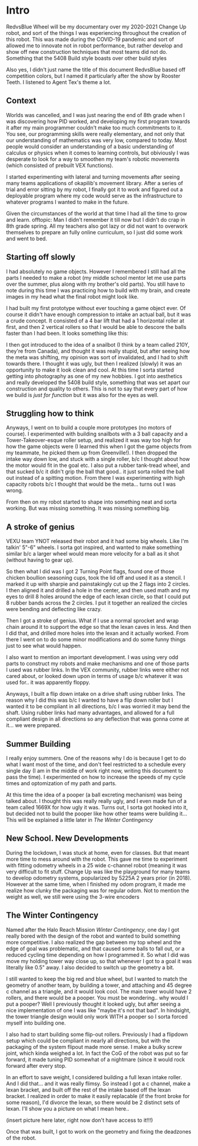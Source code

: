 # Intro 

RedvsBlue Wheel will be my documentary over my 2020-2021 Change Up robot, and sort of the things I was experiencing throughout the creation of this robot. This was made during the COVID-19 pandemic and sort of allowed me to innovate not in robot performance, but rather develop and show off new construction techniques that most teams did not do. Something that the 5408 Build style boasts over other build styles

Also yes, I didn't just name the title of this document RedvsBlue based off competition colors, but I named it particularly after the show by Rooster Teeth. I listened to Agent Tex's theme a lot. 

## Context

Worlds was cancelled, and I was just nearing the end of 8th grade when I was discovering how PID worked, and developing my first program towards it after my main programmer couldn't make too much commitments to it. You see, our programming skills were really elementary, and not only that our understanding of mathematics was very low, compared to today. Most people would consider an understanding of a basic understanding of calculus or physics when it comes to learning controls, but obiviously I was desperate to look for a way to smoothen my team's robotic movements (which consisted of prebuilt VEX functions).

I started experimenting with lateral and turning movements after seeing many teams applications of okapilib's movement library. After a series of trial and error sitting by my robot, I finally got it to work and figured out a deployable program where my code would serve as the infrastructure to whatever programs I wanted to make in the future. 

Given the circumstances of the world at that time I had all the time to grow and learn. 
offtopic: Man I didn't remember it till now but I didn't do crap in 8th grade spring. All my teachers also got lazy or did not want to overwork themselves to prepare an fully online curriculum, so I just did some work and went to bed.

## Starting off slowly 

I had absolutely no game objects. However I remembered I still had all the parts I needed to make a robot (my middle school mentor let me use parts over the summer, plus along with my brother's old parts). You still have to note during this time I was practicing how to build with my brain, and create images in my head what the final robot might look like. 

I had built my first prototype without ever touching a game object ever. Of course it didn't have enough compression to intake an actual ball, but it was a crude concept. It consisted of a 4 bar lift that had a 1 horizontal roller at first, and then 2 vertical rollers so that I would be able to descore the balls faster than I had been. It looks something like this: 

I then got introduced to the idea of a snailbot (I think by a team called 210Y, they're from Canada), and thought it was really stupid, but after seeing how the meta was shifting, my opinion was sort of invalidated, and I had to shift towards there. I thought it was ugly, but then I realized (slowly) it was an opportunity to make it look clean and cool. At this time I sorta started getting into photography as one of my new hobbies. I got into aesthetics and really developed the 5408 build style, something that was set apart our construction and quality to others. This is not to say that every part of how we build is *just for function* but it was also for the eyes as well. 

## Struggling how to think

Anyways, I went on to build a couple more prototypes (no motors of course). I experimented with building snailbots with a 3 ball capacity and a Tower-Takeover-esque roller setup, and realized it was way too high for how the game objects were (I learned this when I got the game objects from my teammate, he picked them up from Greenville!). I then dropped the intake way down low, and stuck with a single roller, b/c I thought about how the motor would fit in the goal etc. I also put a rubber tank-tread wheel, and that sucked b/c it didn't grip the ball that good.. it just sorta rolled the ball out instead of a spitting motion. From there I was experimenting with high capacity robots b/c I thought that would be the meta... turns out I was wrong. 

From then on my robot started to shape into something neat and sorta working. But  was missing something. It was missing something big. 

## A stroke of genius 

VEXU team YNOT released their robot and it had some big wheels. Like I'm talkin' 5"-6" wheels. I sorta got inspired, and wanted to make something similar b/c a larger wheel would mean more velocity for a ball as it shot (without having to gear up). 

So then what I did was I got 2 Turning Point flags, found one of those chicken boullion seasoning cups, took the lid off and used it as a stencil. I marked it up with sharpie and painstakingly cut up the 2 flags into 2 circles. I then aligned it and drilled a hole in the center, and then used math and my eyes to drill 8 holes around the edge of each lexan circle, so that I could put 8 rubber bands across the 2 circles. I put it together an realized the circles were bending and deflecting like crazy. 

Then I got a stroke of genius. What if I use a normal sprocket and wrap chain around it to support the edge so that the lexan caves in less. And then I did that, and drilled more holes into the lexan and it actually worked. From there I went on to do some minor modifications and do some funny things just to see what would happen. 

I also want to mention an important development. I was using very odd parts to construct my robots and make mechanisms and one of those parts I used was rubber links. In the VEX community, rubber links were either not cared about, or looked down upon in terms of usage b/c whatever it was used for.. it was apparently floppy. 

Anyways, I built a flip down intake on a drive shaft using rubber links. The reason why I did this was b/c I wanted to have a flip down roller but I wanted it to be compliant in all directions, b/c I was worried it may bend the shaft. Using rubber links had many advantages, and allowed for a full compliant design in all directions so any deflection that was gonna come at it... we were prepared. 

## Summer Building 

I really enjoy summers. One of the reasons why I do is because I get to do what I want most of the time, and don't feel restricted to a schedule every single day (I am in the middle of work right now, writing this document to pass the time). I experimented on how to increase the speeds of my cycle times and optomization of my path and parts. 

At this time the idea of a pooper (a ball excreting mechanism) was being talked about. I thought this was really really ugly, and I even made fun of a team called 1669X for how ugly it was. Turns out, I sorta got hooked into it, but decided not to build the pooper like how other teams were building it... This will be explained a little later in *The Winter Contingency*

## New School. New Developments 

During the lockdown, I was stuck at home, even for classes. But that meant more time to mess around with the robot. This gave me time to experiment with fitting odometry wheels in a 25 wide c-channel robot (meaning it was very difficult to fit stuff. Change Up was like the playground for many teams to develop odometry systems, popularized by 5225A 2 years prior (in 2018). However at the same time, when I finished my odom program, it made me realize how clunky the packaging was for regular odom. Not to mention the weight as well, we still were using the 3-wire encoders  

## The Winter Contingency 

Named after the Halo Reach Mission *Winter Contingency*, one day I got really bored with the design of the robot and wanted to build something more competitive. I also realized the gap between my top wheel and the edge of goal was problematic, and that caused some balls to fall out, or a reduced cycling time depending on how I programmed it. So what I did was move my holding tower way close up, so that whenever I got to a goal it was literally like 0.5" away. I also decided to switch up the geometry a bit. 

I still wanted to keep the big red and blue wheel, but I wanted to match the geometry of another team, by building a tower, and attaching and 45 degree c channel as a triangle, and it would look cool. The main tower would have 2 rollers, and there would be a pooper. You must be wondering.. why would I put a pooper? Well I previously thought it looked ugly, but after seeing a nice implementation of one I was like "maybe it's not that bad". In hindsight, the tower triangle design would only work WITH a pooper so I sorta forced myself into building one. 

I also had to start building some flip-out rollers. Previously I had a flipdown setup which could be compliant in nearly all directions, but with the packaging of the system flipout made more sense. I make a bulky screw joint, which kinda weighed a lot. In fact the CoG of the robot was put so far forward, it made tuning PID somewhat of a nightmare (since it would rock forward after every stop. 

In an effort to save weight, I considered building a full lexan intake roller. And I did that... and it was really flimsy. So instead I got a c channel, make a lexan bracket, and built off the rest of the intake based off the lexan bracket. I realized in order to make it easily replacable (if the front broke for some reason), I'd divorce the lexan, so there would be 2 distinct sets of lexan. I'll show you a picture on what I mean here..

(insert picture here later, right now don't have access to it!!!) 

Once that was built, I got to work on the geometry and fixing the deadzones of the robot. 
